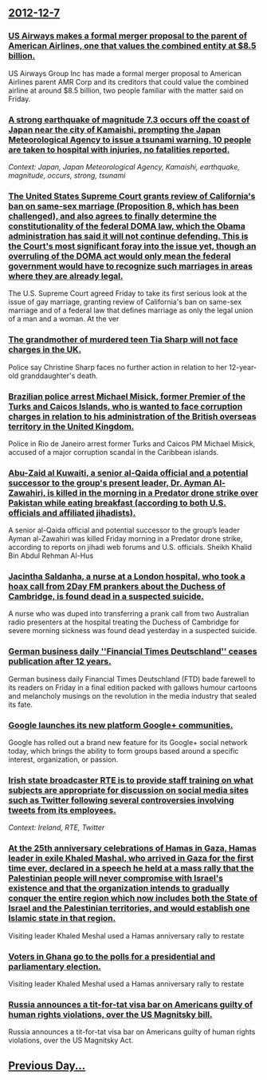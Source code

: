 ## [2012-12-7](/news/2012/12/7/index.md)

### [US Airways makes a formal merger proposal to the parent of American Airlines, one that values the combined entity at $8.5 billion. ](/news/2012/12/7/us-airways-makes-a-formal-merger-proposal-to-the-parent-of-american-airlines-one-that-values-the-combined-entity-at-8-5-billion.md)
US Airways Group Inc has made a formal merger proposal to American Airlines parent AMR Corp and its creditors that could value the combined airline at around $8.5 billion, two people familiar with the matter said on Friday.

### [A strong earthquake of magnitude 7.3 occurs off the coast of Japan near the city of Kamaishi, prompting the Japan Meteorological Agency to issue a tsunami warning. 10 people are taken to hospital with injuries, no fatalities reported. ](/news/2012/12/7/a-strong-earthquake-of-magnitude-7-3-occurs-off-the-coast-of-japan-near-the-city-of-kamaishi-prompting-the-japan-meteorological-agency-to-i.md)
_Context: Japan, Japan Meteorological Agency, Kamaishi, earthquake, magnitude, occurs, strong, tsunami_

### [The United States Supreme Court grants review of California's ban on same-sex marriage (Proposition 8, which has been challenged), and also agrees to finally determine the constitutionality of the federal DOMA law, which the Obama administration has said it will not continue defending. This is the Court's most significant foray into the issue yet, though an overruling of the DOMA act would only mean the federal government would have to recognize such marriages in areas where they are already legal. ](/news/2012/12/7/the-united-states-supreme-court-grants-review-of-california-s-ban-on-same-sex-marriage-proposition-8-which-has-been-challenged-and-also.md)
The U.S. Supreme Court agreed Friday to take its first serious look at the issue of gay marriage, granting review of California&#039;s ban on same-sex marriage and of a federal law that defines marriage as only the legal union of a man and a woman. At the ver

### [The grandmother of murdered teen Tia Sharp will not face charges in the UK. ](/news/2012/12/7/the-grandmother-of-murdered-teen-tia-sharp-will-not-face-charges-in-the-uk.md)
Police say Christine Sharp faces no further action in relation to her 12-year-old granddaughter&#039;s death.

### [Brazilian police arrest Michael Misick, former Premier of the Turks and Caicos Islands, who is wanted to face corruption charges in relation to his administration of the British overseas territory in the United Kingdom. ](/news/2012/12/7/brazilian-police-arrest-michael-misick-former-premier-of-the-turks-and-caicos-islands-who-is-wanted-to-face-corruption-charges-in-relation.md)
Police in Rio de Janeiro arrest former Turks and Caicos PM Michael Misick, accused of a major corruption scandal in the Caribbean islands.

### [Abu-Zaid al Kuwaiti, a senior al-Qaida official and a potential successor to the group's present leader, Dr. Ayman Al-Zawahiri, is killed in the morning in a Predator drone strike over Pakistan while eating breakfast (according to both U.S. officials and affiliated jihadists). ](/news/2012/12/7/abu-zaid-al-kuwaiti-a-senior-al-qaida-official-and-a-potential-successor-to-the-group-s-present-leader-dr-ayman-al-zawahiri-is-killed-in.md)
A senior al-Qaida official and potential successor to the group&rsquo;s leader Ayman al-Zawahiri was killed Friday morning in a Predator drone strike, according to reports on jihadi web forums and U.S. officials. Sheikh Khalid Bin Abdul Rehman Al-Hus

### [Jacintha Saldanha, a nurse at a London hospital, who took a hoax call from 2Day FM prankers about the Duchess of Cambridge, is found dead in a suspected suicide. ](/news/2012/12/7/jacintha-saldanha-a-nurse-at-a-london-hospital-who-took-a-hoax-call-from-2day-fm-prankers-about-the-duchess-of-cambridge-is-found-dead-in.md)
A nurse who was duped into transferring a prank call from two Australian radio presenters at the hospital treating the Duchess of Cambridge for severe morning sickness was found dead yesterday in a suspected suicide.

### [German business daily ''Financial Times Deutschland'' ceases publication after 12 years. ](/news/2012/12/7/german-business-daily-financial-times-deutschland-ceases-publication-after-12-years.md)
German business daily Financial Times Deutschland (FTD) bade farewell to its readers on Friday in a final edition packed with gallows humour cartoons and melancholy musings on the revolution in the media industry that sealed its fate.

### [Google launches its new platform Google+ communities. ](/news/2012/12/7/google-launches-its-new-platform-google-communities.md)
Google has rolled out a brand new feature for its Google+ social network today, which brings the ability to form groups based around a specific interest, organization, or passion.

### [Irish state broadcaster RTE is to provide staff training on what subjects are appropriate for discussion on social media sites such as Twitter following several controversies involving tweets from its employees. ](/news/2012/12/7/irish-state-broadcaster-rta-is-to-provide-staff-training-on-what-subjects-are-appropriate-for-discussion-on-social-media-sites-such-as-twit.md)
_Context: Ireland, RTE, Twitter_

### [At the 25th anniversary celebrations of Hamas in Gaza, Hamas leader in exile Khaled Mashal, who arrived in Gaza for the first time ever, declared in a speech he held at a mass rally that the Palestinian people will never compromise with Israel's existence and that the organization intends to gradually conquer the entire region which now includes both the State of Israel and the Palestinian territories, and would establish one Islamic state in that region. ](/news/2012/12/7/at-the-25th-anniversary-celebrations-of-hamas-in-gaza-hamas-leader-in-exile-khaled-mashal-who-arrived-in-gaza-for-the-first-time-ever-dec.md)
Visiting leader Khaled Meshal used a Hamas anniversary rally to restate

### [Voters in Ghana go to the polls for a presidential and parliamentary election. ](/news/2012/12/7/voters-in-ghana-go-to-the-polls-for-a-presidential-and-parliamentary-election.md)
Visiting leader Khaled Meshal used a Hamas anniversary rally to restate

### [Russia announces a tit-for-tat visa bar on Americans guilty of human rights violations, over the US Magnitsky bill. ](/news/2012/12/7/russia-announces-a-tit-for-tat-visa-bar-on-americans-guilty-of-human-rights-violations-over-the-us-magnitsky-bill.md)
Russia announces a tit-for-tat visa bar on Americans guilty of human rights violations, over the US Magnitsky Act.

## [Previous Day...](/news/2012/12/6/index.md)

